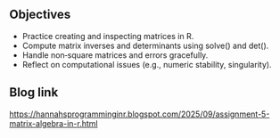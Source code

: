 ## Objectives
- Practice creating and inspecting matrices in R.
- Compute matrix inverses and determinants using solve() and det().
- Handle non‑square matrices and errors gracefully.
- Reflect on computational issues (e.g., numeric stability, singularity).

## Blog link
https://hannahsprogramminginr.blogspot.com/2025/09/assignment-5-matrix-algebra-in-r.html
